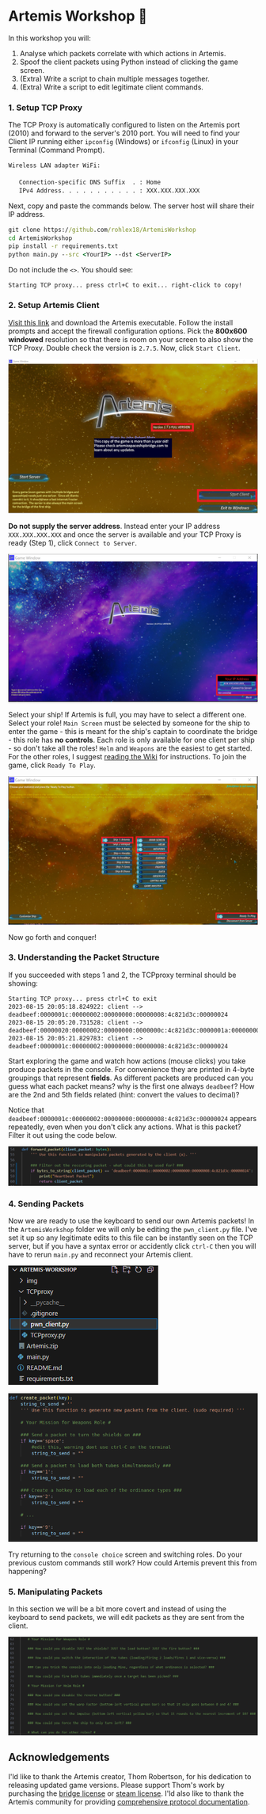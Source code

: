 # Artemis Workshop 🚀

In this workshop you will:
1. Analyse which packets correlate with which actions in Artemis.
2. Spoof the client packets using Python instead of clicking the game screen.
3. (Extra) Write a script to chain multiple messages together.
4. (Extra) Write a script to edit legitimate client commands.

### 1. Setup TCP Proxy
The TCP Proxy is automatically configured to listen on the Artemis port (2010) and forward to the server's 2010 port. You will need to find your Client IP running either ```ipconfig``` (Windows) or ```ifconfig``` (Linux) in your Terminal (Command Prompt). 
```cmd
Wireless LAN adapter WiFi:

   Connection-specific DNS Suffix  . : Home
   IPv4 Address. . . . . . . . . . . : XXX.XXX.XXX.XXX
```
Next, copy and paste the commands below. The server host will share their IP address.
```cmd
git clone https://github.com/rohlex18/ArtemisWorkshop
cd ArtemisWorkshop
pip install -r requirements.txt
python main.py --src <YourIP> --dst <ServerIP>
```
Do not include the `<>`. You should see:
```
Starting TCP proxy... press ctrl+C to exit... right-click to copy!
```

### 2. Setup Artemis Client
[Visit this link](https://universityofadelaide.box.com/s/ywlggscc58hpwc7ekq3kpr0327fbswvz) and download the Artemis executable. Follow the install prompts and accept the firewall configuration options. Pick the **800x600 windowed** resolution so that there is room on your screen to also show the TCP Proxy. Double check the version is `2.7.5`. Now, click `Start Client`.

![](img/artemis_welcome.png)

**Do not supply the server address**. Instead enter your IP address `XXX.XXX.XXX.XXX` and once the server is available and your TCP Proxy is ready (Step 1), click `Connect to Server`.

![](img/artemis_connect.png)

Select your ship! If Artemis is full, you may have to select a different one. Select your role! `Main Screen` must be selected by someone for the ship to enter the game - this is meant for the ship's captain to coordinate the bridge - this role has **no controls**. Each role is only available for one client per ship - so don't take all the roles!  `Helm` and `Weapons` are the easiest to get started.
For the other roles, I suggest [reading the Wiki](https://artemissbs.fandom.com/wiki/ArtemisSBS_Wikia) for instructions. To join the game, click `Ready To Play`.

![](img/artemis_role_selection.png)

Now go forth and conquer!

### 3. Understanding the Packet Structure

If you succeeded with steps 1 and 2, the TCPproxy terminal should be showing:
```
Starting TCP proxy... press ctrl+C to exit
2023-08-15 20:05:18.824922: client --> deadbeef:0000001c:00000002:00000000:00000008:4c821d3c:00000024
2023-08-15 20:05:20.731528: client --> deadbeef:00000020:00000002:00000000:0000000c:4c821d3c:0000001a:00000000
2023-08-15 20:05:21.829783: client --> deadbeef:0000001c:00000002:00000000:00000008:4c821d3c:00000024
```

Start exploring the game and watch how actions (mouse clicks) you take produce packets in the console. For convenience they are printed in 4-byte groupings that represent **fields**. As different packets are produced can you guess what each packet means? why is the first one always ```deadbeef```? How are the 2nd and 5th fields related (hint: convert the values to decimal)?

Notice that `deadbeef:0000001c:00000002:00000000:00000008:4c821d3c:00000024` appears repeatedly, even when you don't click any actions. What is this packet? Filter it out using the code below.

![](img/heartbeat.png)

### 4. Sending Packets 

Now we are ready to use the keyboard to send our own Artemis packets! In the ```ArtemisWorkshop``` folder we will only be editing the ```pwn_client.py``` file. I've set it up so any legitimate edits to this file can be instantly seen on the TCP server, but if you have a syntax error or accidently click ```ctrl-C``` then you will have to rerun ```main.py``` and reconnect your Artemis client.

![](img/folder_hierarchy.png)

![](img/sending_packets.png)

Try returning to the `console choice` screen and switching roles. Do your previous custom commands still work? How could Artemis prevent this from happening?  

### 5. Manipulating Packets

In this section we will be a bit more covert and instead of using the keyboard to send packets, we will edit packets as they are sent from the client.

![](img/forward_packets.PNG)

## Acknowledgements
I'ld like to thank the Artemis creator, Thom Robertson, for his dedication to releasing updated game versions. Please support Thom's work by purchasing the [bridge license](https://www.artemisspaceshipbridge.com/store/p1/Artemis_Spaceship_Bridge_Simulator_2.html#/) or [steam license](https://store.steampowered.com/app/247350/Artemis_Spaceship_Bridge_Simulator/). I'ld also like to thank the Artemis community for providing [comprehensive protocol documentation](https://artemis-nerds.github.io/protocol-docs/).
